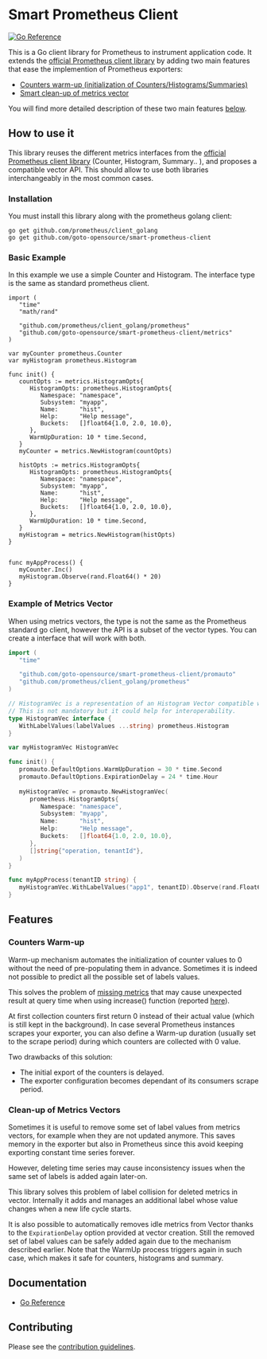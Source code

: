 
# Smart Prometheus Client

[![Go Reference](https://pkg.go.dev/badge/github.com/prometheus/client_golang.svg)](https://pkg.go.dev/github.com/goto-opensource/smart-prometheus-client)

This is a Go client library for Prometheus to instrument application code. 
It extends the [official Prometheus client library](https://github.com/prometheus/client_golang) by adding two main features that ease the implemention of Prometheus exporters:

- [Counters warm-up (initialization of Counters/Histograms/Summaries)](#counters-warm-up)
- [Smart clean-up of metrics vector](#clean-up-of-metrics-vectors)

You will find more detailed description of these two main features [below](#features).

## How to use it

This library reuses the different metrics interfaces from the [official Prometheus client library](https://github.com/prometheus/client_golang) (Counter, Histogram, Summary.. ), and proposes a compatible vector API. This should allow to use both libraries interchangeably in the most common cases.

### Installation

You must install this library along with the prometheus golang client:

```
go get github.com/prometheus/client_golang
go get github.com/goto-opensource/smart-prometheus-client
```

### Basic Example

In this example we use a simple Counter and Histogram.
The interface type is the same as standard prometheus client.


```golang
import ( 
   "time"
   "math/rand"

   "github.com/prometheus/client_golang/prometheus"
   "github.com/goto-opensource/smart-prometheus-client/metrics"
)

var myCounter prometheus.Counter
var myHistogram prometheus.Histogram

func init() {
   countOpts := metrics.HistogramOpts{
      HistogramOpts: prometheus.HistogramOpts{
         Namespace: "namespace",
         Subsystem: "myapp",
         Name:      "hist",
         Help:      "Help message",
         Buckets:   []float64{1.0, 2.0, 10.0},
      },
      WarmUpDuration: 10 * time.Second,
   }
   myCounter = metrics.NewHistogram(countOpts)

   histOpts := metrics.HistogramOpts{
      HistogramOpts: prometheus.HistogramOpts{
         Namespace: "namespace",
         Subsystem: "myapp",
         Name:      "hist",
         Help:      "Help message",
         Buckets:   []float64{1.0, 2.0, 10.0},
      },
      WarmUpDuration: 10 * time.Second,
   }
   myHistogram = metrics.NewHistogram(histOpts)
}


func myAppProcess() {
   myCounter.Inc()
   myHistogram.Observe(rand.Float64() * 20)
}

```

### Example of Metrics Vector

When using metrics vectors, the type is not the same as the Prometheus standard go client, however the API is a subset of the vector types.
You can create a interface that will work with both.

``` go
import (
   "time"

   "github.com/goto-opensource/smart-prometheus-client/promauto"
   "github.com/prometheus/client_golang/prometheus"
)

// HistogramVec is a representation of an Histogram Vector compatible with the type from Prometheus standard go client.
// This is not mandatory but it could help for interoperability.
type HistogramVec interface {
   WithLabelValues(labelValues ...string) prometheus.Histogram
}

var myHistogramVec HistogramVec

func init() {
   promauto.DefaultOptions.WarmUpDuration = 30 * time.Second
   promauto.DefaultOptions.ExpirationDelay = 24 * time.Hour
   
   myHistogramVec = promauto.NewHistogramVec(
      prometheus.HistogramOpts{
         Namespace: "namespace",
         Subsystem: "myapp",
         Name:      "hist",
         Help:      "Help message",
         Buckets:   []float64{1.0, 2.0, 10.0},
      },
      []string{"operation, tenantId"},
   )
}

func myAppProcess(tenantID string) {
   myHistogramVec.WithLabelValues("app1", tenantID).Observe(rand.Float64() * 20)
}

```


## Features

### Counters Warm-up

Warm-up mechanism automates the initialization of counter values to 0 without the need of pre-populating them in advance.
Sometimes it is indeed not possible to predict all the possible set of labels values.

This solves the problem of [missing metrics](https://prometheus.io/docs/practices/instrumentation/#avoid-missing-metrics) that may cause unexpected result at query time when using increase() function (reported [here](https://github.com/prometheus/prometheus/issues/1673)).

At first collection counters first return 0 instead of their actual value (which is still kept in the background).
In case several Prometheus instances scrapes your exporter, you can also define a Warm-up duration (usually set to the scrape period) during which counters are collected with 0 value.

Two drawbacks of this solution:
- The initial export of the counters is delayed.
- The exporter configuration becomes dependant of its consumers scrape period.


### Clean-up of Metrics Vectors

Sometimes it is useful to remove some set of label values from metrics vectors, for example when they are not updated anymore. This saves memory in the exporter but also in Prometheus since this avoid keeping exporting constant time series forever.

However, deleting time series may cause inconsistency issues when the same set of labels is added again later-on.

This library solves this problem of label collision for deleted metrics in vector. Internally it adds and manages an additional label whose value changes when a new life cycle starts.

It is also possible to automatically removes idle metrics from Vector thanks to the `ExpirationDelay` option provided at vector creation. Still the removed set of label values can be safely added again due to the mechanism described earlier. Note that the WarmUp process triggers again in such case, which makes it safe for counters, histograms and summary.


## Documentation

- [Go Reference](https://pkg.go.dev/github.com/goto-opensource/smart-prometheus-client)


## Contributing

Please see the [contribution guidelines](CONTRIBUTING.md).
